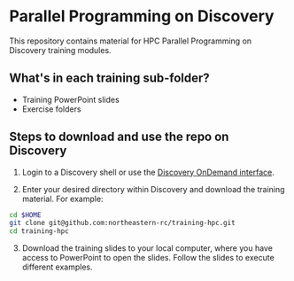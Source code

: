 # Parallel Programming on Discovery
This repository contains material for HPC Parallel Programming on Discovery
training modules.

## What's in each training sub-folder?
* Training PowerPoint slides
* Exercise folders

## Steps to download and use the repo on Discovery
1. Login to a Discovery shell or use the [Discovery OnDemand interface](https://rc-docs.northeastern.edu/en/latest/first_steps/connect_ood.html).

2. Enter your desired directory within Discovery and download the training material. For example:
```bash
cd $HOME
git clone git@github.com:northeastern-rc/training-hpc.git
cd training-hpc
```
3. Download the training slides to your local computer, where you have access to PowerPoint to open the slides. Follow the slides to execute different examples.
